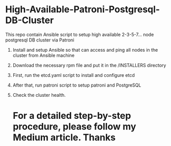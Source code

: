 # High-Available-Patroni-Postgresql-DB-Cluster
This repo contain Ansible script to setup high available 2-3-5-7... node postgresql DB cluster via Patroni

1. Install and setup Ansible so that can access and ping all nodes in the cluster from Ansible machine
2. Download the necessary rpm file and put it in the /INSTALLERS directory
3. First, run the etcd.yaml script to install and configure etcd
4. After that, run patroni script to setup patroni and PostgreSQL
5. Check the cluster health.

   # For a detailed step-by-step procedure, please follow my Medium article. Thanks

